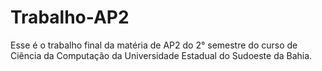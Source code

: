 # Trabalho-AP2
Esse é o trabalho final da matéria de AP2 do 2° semestre do curso de Ciência da Computação da Universidade Estadual do Sudoeste da Bahia.
